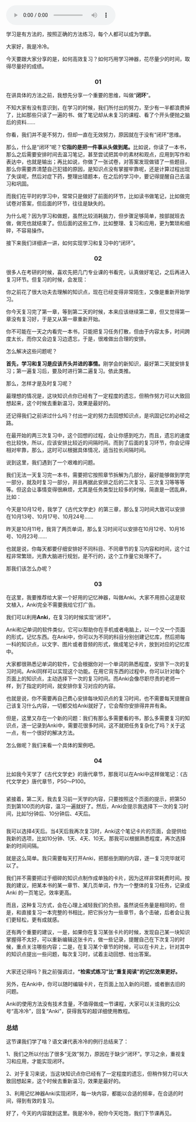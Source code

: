 <audio title="06｜教你高效复习：巧用学习神器取得好成绩" src="https://static001.geekbang.org/resource/audio/c1/8e/c12ecc1268fa3d8a705c06yye219e38e.mp3" controls="controls"></audio> 
<p>学习是有方法的，按照正确的方法练习，每个人都可以成为学霸。</p><p>大家好，我是冷冷。</p><p>今天要跟大家分享的是，如何高效复习？如何巧用学习神器，花尽量少的时间，取得尽量好的成绩。</p><h3><center>01</center></h3><p>在讲具体的方法之前，我想先分享一个重要的思维，叫做“<strong>闭环</strong>”。</p><p>不知大家有没有意识到，在学习的时候，我们所付出的努力，至少有一半都浪费掉了，比如那些只读了一遍的书、做了笔记却从未复习的课程、看了个开头便抛之脑后的资料……</p><p>你看，我们并不是不努力，但却一直在无效努力，原因就在于没有“闭环”思维。</p><p>那么，什么是“闭环”呢？<strong>它指的是把一件事从头做到尾。</strong>比如说，你读了一本书，那么之后需要安排时间去温习笔记，甚至尝试把其中的素材和观点，应用到写作和表达中，也就是输出；再比如说，你做了一张试卷，对答案发现做错了一些题目，那么你需要弄清楚自己犯错的原因，是知识点没有掌握牢靠呢，还是计算过程出现了失误呢，然后对症下药，整理出错题本，在之后的学习中，要记得提醒自己去温习和巩固。</p><p>而我们在平时的学习中，常常只是做好了前面的环节，比如读书做笔记，比如做完试卷对答案，但后面的环节，往往是缺失的。</p><p>为什么呢？因为学习和做题，虽然比较消耗脑力，但步骤足够简单，按部就班去做，做完也就结束了。但后面的这些工作，比如整理、复习和应用，更为繁琐和细碎，不容易操作。</p><!-- [[[read_end]]] --><p>接下来我们详细讲一讲，如何实现学习和复习中的“闭环”。</p><h3><center>02</center></h3><p>很多人在考研的时候，喜欢先把几门专业课的书看完，认真做好笔记，之后再进入复习环节。但复习的时候，会发现：</p><p>你之前花了很大功夫去理解的知识点，现在已经变得非常陌生，又像是重新开始学习。</p><p>你今天复习完了第一章，等到第二天的时候，本来应该继续第二章，但又觉得第一章没有复习好，于是又从第一章重新开始。</p><p>你不可能在一天之内看完一本书，只能把复习任务打散，但由于内容太多，时间跨度太长，而你又会边复习边遗忘，于是，很难做出合理的安排。</p><p>怎么解决这些问题呢？</p><p><strong>首先，学习和复习是应该齐头并进的事情。</strong>刚学会的新知识，最好第二天就安排复习；第一遍复习后，要及时进行第二遍复习。依此类推。</p><p>那么，怎样才是及时复习呢？</p><p>最理想的情况是，这块知识点你已经有了一定程度的遗忘，但稍作努力可以大致回想起来，这个时候去重新温习，效果是最好的。</p><p>还记得我们之前讲过什么吗？付出一定的努力去回想知识点，是巩固记忆的必经之路。</p><p>在最开始的两三次复习中，这个回想的过程，会让你感到吃力，而且，遗忘的速度也比较快，所以，应该安排比较近的间隔时间。而到了后面的复习环节，你会记得相对牢靠，那么，这时可以根据具体情况，适当拉长间隔时间。</p><p>说到这里，我们遇到了一个艰难的问题。</p><p>我们无法一天复习完一本书，需要把它按照章节拆解为几部分，最好能够做到学完一部分，就及时复习一部分，并且再据此安排之后的二次复习、三次复习等等等等。但这会让事情变得很麻烦，尤其是任务类型比较多的时候，简直是一团乱麻，比如：</p><p>今天是10月12号，我学了《古代文学史》的第三章，那么复习时间大致可以安排在10月13号、10月17号、10月24号……</p><p>昨天是10月11号，我背了两页单词，那么复习时间可以安排在10月12号、10月16号、10月23号……</p><p>也就是说，你每天都要仔细安排好不同科目、不同章节的复习内容和时间，这个过程非常繁琐，光靠大脑进行规划，是不行的，这个工作量它处理不了。</p><p>那我们该怎么办呢？</p><h3><center>03</center></h3><p>在这里，我要推荐给大家一个好用的记忆神器，叫做Anki。大家不用担心这是软文植入，Anki完全不需要我给它打广告。</p><p>我们可以利用<strong>Anki</strong>，在复习的时候实现“闭环”。</p><p>Anki和记单词的软件类似，它可以帮助你在手机或者电脑上，以一个又一个页面的形式，记忆东西。在Anki中，你可以为不同的科目分别创建记忆库，然后把每一科的知识点，以文字、图片或者音频的形式，做成笔记卡片，放到对应的记忆库中。</p><p>大家都很熟悉记单词的软件，它会根据你对一个单词的熟悉程度，安排下一次的复习时间。Anki同样可以实现这个功能。在用它背东西的过程中，你可以针对每个页面上的知识点，主动选择下一次的复习时间。而Anki会像尽职尽责的老师一样，到了指定的时间，就安排你复习对应的内容。</p><p>也就是说，你不需要再自己费心安排每块知识点的复习时间，也不需要每天提醒自己该复习什么内容，一切都交给Anki就好了，它会帮你安排得井井有条。</p><p>但是，这里又存在一个新的问题：我们有那么多需要看的书，那么多需要复习的知识点，逐一记录到Anki中，需要花很多时间，这不就把任务复杂化了吗？关于这一点，有一个很好的解决方法。</p><p>怎么做呢？我们来看一个具体的案例吧。</p><h3><center>04</center></h3><p>比如我今天学了《古代文学史》的唐代章节，那我可以在Anki中这样做笔记：《古代文学史》唐代章节，P50～P100。</p><p><img src="https://static001.geekbang.org/resource/image/d5/48/d5baccc4eb090f589bde89bd7c630148.png?wh=2560x1409" alt=""></p><p>紧接着，第二天，我去复习前一天学的内容，只要按照这个页面的提示，把第50页到第100页的内容，温习一遍就好了。然后，Anki会提示我选择下一次的复习时间，比如1分钟后、10分钟后、4天后。</p><p><img src="https://static001.geekbang.org/resource/image/e1/0e/e13d428b8ff5f7e44b315196b941070e.png?wh=1843x1440" alt=""></p><p>我可以选择4天后。当4天后我再次复习时，Anki这个笔记卡片的页面，会提供给我新的选项，比如10分钟、1天、4天、10天。那我可以根据熟悉程度，再次选择新的时间间隔。</p><p>就是这么简单。我只需要每天打开Anki，把那些到期的内容，逐一复习完毕就可以了。</p><p>我们并不需要把过于细碎的知识点制作成单独的卡片，因为这样非常耗费时间。按我的建议，把某本书的某一章节、某几页单词，作为一个整体的复习任务，记录成Anki 的一页笔记，效率更高。</p><p>而且，这种复习方式，会在心理上减轻我们的负担。虽然说任务量是相同的，但是，和直接复习一本完整的书相比，把它拆分为一些章节，各个击破，后者会让我们更轻松，更有成就感。</p><p>还有两个重要的建议，一是，如果你在复习某张卡片的时候，发现自己某一块知识掌握得不太好，可以重新编辑这张卡片，做一些记录，提醒自己在下次复习的时候，重点关注哪些内容；二是，在复习某个章节的时候，可以在卡片上，针对其中的知识点提出一些问题，每次复习时，试着主动回想、给出答案。</p><p><img src="https://static001.geekbang.org/resource/image/95/22/95f77ebfd71be1a78f6445f894c69922.png?wh=1625x1440" alt=""></p><p>大家还记得吗？我之前强调过，<strong>“检索式练习”比“重复阅读”的记忆效果更好。</strong></p><p>另外，在Anki中，你可以随时编辑卡片，在页面上加入新的问题，或者删去旧的问题。</p><p>Anki的使用方法没有技术含量，不值得做成一节课程，大家可以关注我的公众号“高冷冷”，回复“Anki”，获得我写的超详细使用教程。</p><h3>总结</h3><p>这节课我们学了啥？语文课代表冷冷的例行总结来了：</p><p>1、我们之所以付出了很多“无效”努力，原因在于缺少“闭环”。学习之余，重视复习和应用，才能实现闭环。</p><p>2、对于复习来说，当这块知识点你已经有了一定程度的遗忘，但稍作努力可以大致回想起来，这个时候去重新温习，效果是最好的。</p><p>3、利用记忆神器Anki实现闭环，每一块内容，都能以合适的频率，在合适的时间，得到有效的复习。</p><p>好了，今天的内容就到这里。我是冷冷，祝你今天吃饱，我们下节课再见。</p>